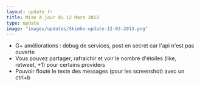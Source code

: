 ```yaml
---
layout: update_fr
title: Mise à jour du 12 Mars 2013
type: update
image: "images/updates/Skimbo-update-12-03-2013.png"
---
```

* G+ améliorations : debug de services, post en secret car l'api n'est pas ouverte
* Vous pouvez partager, rafraichir et voir le nombre d'étoiles (like, retweet, +1) pour certains providers
* Pouvoir flouté le texte des messages (pour les screenshot) avec un ctrl+b
